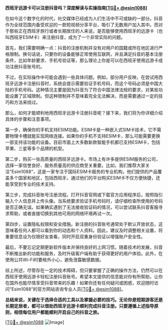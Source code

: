 **西班牙远游卡可以注册抖音吗？深度解读与实操指南[[TG💪+ @esim1088](https://t.me/s/esim1088)]**

在如今这个数字化的时代，社交媒体已经成为人们生活中不可或缺的一部分。抖音作为全球范围内备受欢迎的一款短视频分享平台，吸引了无数用户加入其中。而对于那些正在西班牙旅行或者长期居住的人来说，是否能够使用西班牙的远游卡（也叫西班牙ESIM卡）来注册抖音，成为了一个非常实际的问题。

首先，我们需要明确一点：抖音的注册机制并没有对用户的国籍或所在地区进行严格限制。换句话说，只要你的设备能够正常使用互联网，并且满足抖音的基本注册条件，比如年龄要求、手机号验证等，那么理论上你是可以在西班牙使用远游卡成功注册抖音账号的。

不过，在实际操作中可能会遇到一些具体问题。例如，部分用户反映，在尝试用西班牙远游卡注册抖音时，系统会提示需要验证手机号码，而这个号码必须是中国大陆的手机号码。这种情况主要是因为抖音为了符合中国法律法规的要求，对某些功能设置了区域限制。但这种限制并不意味着完全无法解决，而是需要通过一定的技巧和方法来绕过。

那么，如何才能顺利地用西班牙远游卡注册抖音呢？接下来，我们将为你详细介绍具体的步骤和注意事项。

第一步，确保你的手机支持ESIM功能。ESIM卡是一种嵌入式SIM卡技术，它不需要物理卡槽就能实现网络连接。如果你的手机不支持ESIM卡，那么可能需要更换一部支持该功能的设备。目前市面上大多数新款智能手机都已支持ESIM卡，包括苹果、三星等多个品牌的机型。

第二步，购买一张高质量的西班牙远游卡。市场上有许多提供ESIM服务的公司，选择一家信誉良好、服务质量高的供应商至关重要。比如，我们推荐大家关注“Esim1088”，这是一家专注于国际ESIM卡服务的专业机构，他们提供的产品覆盖多个国家和地区，包括西班牙。通过他们的平台购买ESIM卡不仅方便快捷，还能享受到专业的技术支持。

第三步，完成抖音账号注册流程。打开抖音官网或下载官方应用程序后，按照指引输入个人信息并上传头像。当系统要求验证手机号码时，请仔细检查所使用的号码是否正确无误。如果确实遇到了无法接收验证码的情况，可以尝试联系抖音客服寻求帮助，或者直接切换到其他可用的网络环境再试一次。

第四步，设置隐私权限和安全措施。新注册的抖音账号通常处于默认开放状态，这意味着任何人都可以看到你的动态和个人资料。因此，建议及时调整相关设置，将重要信息设为仅限好友查看，同时开启双重身份验证以增强账户安全性。

最后，不要忘记定期更新软件版本并保持良好的上网习惯。随着技术的发展，抖音不断推出新的功能和服务，及时升级客户端有助于获得更好的用户体验。此外，在使用公共Wi-Fi时要格外小心，避免泄露敏感数据。

综上所述，尽管存在一定的技术障碍，但只要掌握了正确的操作方法，仍然可以在西班牙使用远游卡轻松注册抖音账号。希望本文提供的信息能对你有所帮助，让你在国外也能尽情享受抖音带来的乐趣！如果你还有任何疑问或困惑，欢迎随时访问“Esim1088”的官方网站咨询专业人员[[TG💪+ @esim1088](https://t.me/s/esim1088)]。

**总结来说，关键在于选择合适的工具以及掌握必要的技巧。无论你是短期游客还是长期定居者，都可以借助西班牙远游卡顺利完成抖音注册。只要遵循上述指导原则，相信每位用户都能顺利开启自己的抖音之旅。**

[[TG💪+ @esim1088](https://t.me/s/esim1088) ![Image](https://i.postimg.cc/4NQfJmqS/Snipaste-2025-05-13-00-14-12.png)]